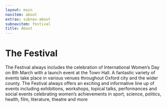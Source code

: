 ```yaml
---
layout: main
navitem: about
extras: subnav-about
subnavitem: festival
title: About
---
```


# The Festival

The Festival always includes the celebration of International Women’s Day on 8th March with a launch event at the Town Hall.  A fantastic variety of events take place in various venues throughout Oxford city and the wider county. The Festival always offers an exciting and informative line up of events including exhibitions, workshops, topical talks, performances and social events celebrating women’s achievements in sport, science, politics, health, film, literature, theatre and more
